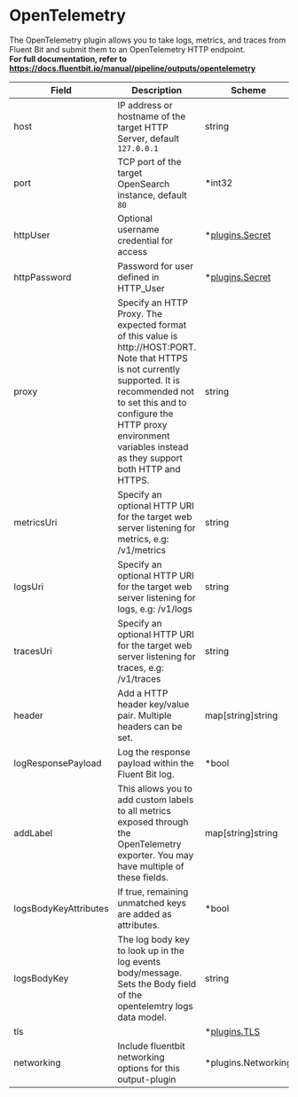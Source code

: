 # OpenTelemetry

The OpenTelemetry plugin allows you to take logs, metrics, and traces from Fluent Bit and submit them to an OpenTelemetry HTTP endpoint. <br /> **For full documentation, refer to https://docs.fluentbit.io/manual/pipeline/outputs/opentelemetry**


| Field | Description | Scheme |
| ----- | ----------- | ------ |
| host | IP address or hostname of the target HTTP Server, default `127.0.0.1` | string |
| port | TCP port of the target OpenSearch instance, default `80` | *int32 |
| httpUser | Optional username credential for access | *[plugins.Secret](../secret.md) |
| httpPassword | Password for user defined in HTTP_User | *[plugins.Secret](../secret.md) |
| proxy | Specify an HTTP Proxy. The expected format of this value is http://HOST:PORT. Note that HTTPS is not currently supported. It is recommended not to set this and to configure the HTTP proxy environment variables instead as they support both HTTP and HTTPS. | string |
| metricsUri | Specify an optional HTTP URI for the target web server listening for metrics, e.g: /v1/metrics | string |
| logsUri | Specify an optional HTTP URI for the target web server listening for logs, e.g: /v1/logs | string |
| tracesUri | Specify an optional HTTP URI for the target web server listening for traces, e.g: /v1/traces | string |
| header | Add a HTTP header key/value pair. Multiple headers can be set. | map[string]string |
| logResponsePayload | Log the response payload within the Fluent Bit log. | *bool |
| addLabel | This allows you to add custom labels to all metrics exposed through the OpenTelemetry exporter. You may have multiple of these fields. | map[string]string |
| logsBodyKeyAttributes | If true, remaining unmatched keys are added as attributes. | *bool |
| logsBodyKey | The log body key to look up in the log events body/message. Sets the Body field of the opentelemtry logs data model. | string |
| tls |  | *[plugins.TLS](../tls.md) |
| networking | Include fluentbit networking options for this output-plugin | *plugins.Networking |
